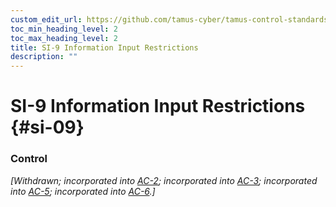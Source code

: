 ```yaml
---
custom_edit_url: https://github.com/tamus-cyber/tamus-control-standards/tree/main/content/tamus.edu/TAMUS_profile.yaml
toc_min_heading_level: 2
toc_max_heading_level: 2
title: SI-9 Information Input Restrictions
description: ""
---
```


# SI-9 Information Input Restrictions {#si-09}

### Control

<em>[Withdrawn; incorporated into [AC-2](/catalog/ac/ac-02); incorporated into [AC-3](/catalog/ac/ac-03); incorporated into [AC-5](/catalog/ac/ac-05); incorporated into [AC-6](/catalog/ac/ac-06).]</em>


